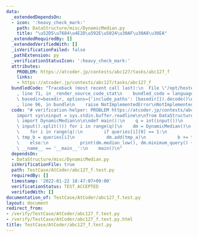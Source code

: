 ```yaml
---
data:
  _extendedDependsOn:
  - icon: ':heavy_check_mark:'
    path: DataStructure/misc/DynamicMedian.py
    title: "\u52D5\u7684\u4E2D\u592E\u5024\u30AF\u30A8\u30EA"
  _extendedRequiredBy: []
  _extendedVerifiedWith: []
  _isVerificationFailed: false
  _pathExtension: py
  _verificationStatusIcon: ':heavy_check_mark:'
  attributes:
    PROBLEM: https://atcoder.jp/contests/abc127/tasks/abc127_f
    links:
    - https://atcoder.jp/contests/abc127/tasks/abc127_f
  bundledCode: "Traceback (most recent call last):\n  File \"/opt/hostedtoolcache/Python/3.10.4/x64/lib/python3.10/site-packages/onlinejudge_verify/documentation/build.py\"\
    , line 71, in _render_source_code_stat\n    bundled_code = language.bundle(stat.path,\
    \ basedir=basedir, options={'include_paths': [basedir]}).decode()\n  File \"/opt/hostedtoolcache/Python/3.10.4/x64/lib/python3.10/site-packages/onlinejudge_verify/languages/python.py\"\
    , line 96, in bundle\n    raise NotImplementedError\nNotImplementedError\n"
  code: "# verification-helper: PROBLEM https://atcoder.jp/contests/abc127/tasks/abc127_f\n\
    import sys\ninput = sys.stdin.buffer.readline\n\nfrom DataStructure.misc.DynamicMedian\
    \ import DynamicMedian\n\n\ndef main():\n    q = int(input())\n    queries = [list(map(int,\
    \ input().split())) for i in range(q)]\n    dm = DynamicMedian()\n \n    b = 0\n\
    \    for i in range(q):\n        if queries[i][0] == 1:\n            _, tmp_a,\
    \ tmp_b = queries[i]\n            dm.add(tmp_a)\n            b += tmp_b\n    \
    \    else:\n            print(dm.median_low(), dm.minimum_query() + b)\n\n\nif\
    \ __name__ == '__main__':\n    main()\n"
  dependsOn:
  - DataStructure/misc/DynamicMedian.py
  isVerificationFile: true
  path: TestCase/AtCoder/abc127_f.test.py
  requiredBy: []
  timestamp: '2022-01-22 18:47:07+09:00'
  verificationStatus: TEST_ACCEPTED
  verifiedWith: []
documentation_of: TestCase/AtCoder/abc127_f.test.py
layout: document
redirect_from:
- /verify/TestCase/AtCoder/abc127_f.test.py
- /verify/TestCase/AtCoder/abc127_f.test.py.html
title: TestCase/AtCoder/abc127_f.test.py
---
```

